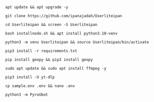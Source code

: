 
```
apt update && apt upgrade -y
```
```
git clone https://github.com/ipanajadah/Userliteipan
```
```
cd Userliteipan && screen -S Userliteipan
```
```
bash installnode.sh && apt install python3.10-venv
```
```
python3 -m venv Userliteipan && source Userliteipan/bin/activate
```
```
pip3 install -r requirements.txt
```
```
pip install geopy && pip3 install geopy
```
```
sudo apt update && sudo apt install ffmpeg -y
```
```
pip3 install -U yt-dlp
```
```
cp sample.env .env && nano .env
```
```
python3 -m PyroUbot
```
